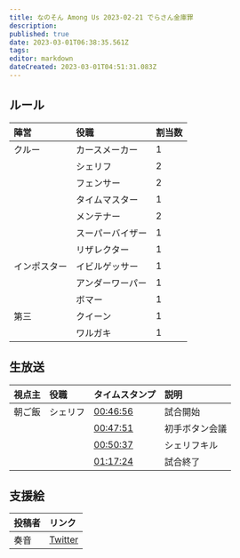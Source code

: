 ```yaml
---
title: なのそん Among Us 2023-02-21 でらさん金庫罪
description: 
published: true
date: 2023-03-01T06:38:35.561Z
tags: 
editor: markdown
dateCreated: 2023-03-01T04:51:31.083Z
---
```


## ルール

|陣営|役職|割当数|
|:--|:--|:--|
|クルー|カースメーカー|1|
| |シェリフ|2|
| |フェンサー|2|
| |タイムマスター|1|
| |メンテナー|2|
| |スーパーバイザー|1|
| |リザレクター|1|
|インポスター|イビルゲッサー|1|
| |アンダーワーパー|1|
| |ボマー|1|
|第三|クイーン|1|
| |ワルガキ|1|

## 生放送

|視点主|役職|タイムスタンプ|説明|
|:--|:--|:--|:--|
|朝ご飯|シェリフ|[00:46:56](https://www.youtube.com/live/FIxVfmEIwio?t=2816) |試合開始|
| | |[00:47:51](https://www.youtube.com/live/FIxVfmEIwio?t=2841) |初手ボタン会議|
| | |[00:50:37](https://www.youtube.com/live/FIxVfmEIwio?t=3037)|シェリフキル|
| | |[01:17:24](https://www.youtube.com/live/FIxVfmEIwio?t=4644)|試合終了|

## 支援絵

|投稿者|リンク|
|:--|:--|
|奏音|[Twitter](https://twitter.com/lycorisradiata2/status/1628042021377302529)|
